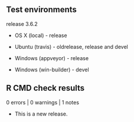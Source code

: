 ## Test environments

release 3.6.2

* OS X (local) - release

* Ubuntu (travis) - oldrelease, release and devel

* Windows (appveyor) - release
* Windows (win-builder) - devel

## R CMD check results

0 errors | 0 warnings | 1 notes

* This is a new release.
